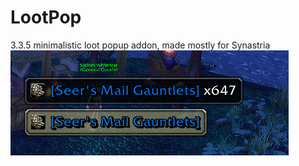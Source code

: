 # LootPop
3.3.5 minimalistic loot popup addon, made mostly for Synastria
![Alt text](/img/Loot.png?raw=true)
